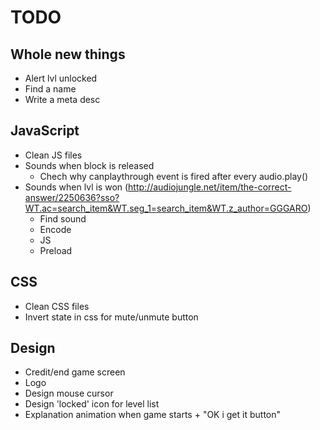 ﻿# TODO

## Whole new things
- Alert lvl unlocked
- Find a name
- Write a meta desc

## JavaScript
- Clean JS files
- Sounds when block is released
    - Chech why canplaythrough event is fired after every audio.play()
- Sounds when lvl is won (http://audiojungle.net/item/the-correct-answer/2250636?sso?WT.ac=search_item&WT.seg_1=search_item&WT.z_author=GGGARO)
    - Find sound
    - Encode
    - JS
    - Preload

## CSS
- Clean CSS files
- Invert state in css for mute/unmute button

## Design
- Credit/end game screen
- Logo
- Design mouse cursor
- Design 'locked' icon for level list
- Explanation animation when game starts + "OK i get it button"